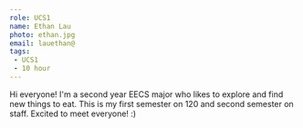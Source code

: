```yaml
---
role: UCS1
name: Ethan Lau
photo: ethan.jpg
email: lauethan@
tags:
 - UCS1
 - 10 hour
---
```

Hi everyone! I'm a second year EECS major who likes to explore and find new things to eat. This is my first semester on 120 and second semester on staff. Excited to meet everyone! :)